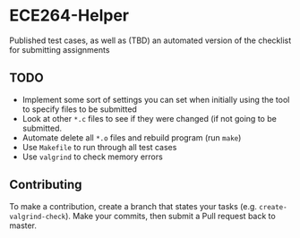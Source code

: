 # ECE264-Helper
Published test cases, as well as (TBD) an automated version of the checklist for submitting assignments

## TODO
* Implement some sort of settings you can set when initially using the tool to specify files to be submitted
* Look at other `*.c` files to see if they were changed (if not going to be submitted.
* Automate delete all `*.o` files and rebuild program (run `make`)
* Use `Makefile` to run through all test cases
* Use `valgrind` to check memory errors

## Contributing
To make a contribution, create a branch that states your tasks (e.g. `create-valgrind-check`). Make your commits, then submit a Pull request back to master.
